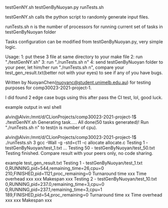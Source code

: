 testGenNY.sh
testGenByNuoyan.py
runTests.sh

testGenNY.sh calls the python script to randomly generate input files.

runTests.sh
n is the number of processors for running current set of tasks in testGenByNuoyan folder

Tasks configuration can be modified from testGenByNuoyan.py, very simple logic.

Usage: 
1: put these 3 file at same directory to your make file
2: run "./testGenNY.sh"
3: run "./runTests.sh n"
4: send testGenByNuoyan folder to your peer, let him/her run "./runTests.sh n", 
compare your test_gen_result.txt(better not with your eyes) to see if any of you have bugs.


Written by NuoyanChen(nuoyanc@student.unimelb.edu.au) for testing purposes for comp30023-2021-project-1.

I did found 2 edge case bugs using this after pass the CI test, lol, good luck.

example output in wsl shell

alvin@Alvin:/mnt/d/CLionProjects/comp30023-2021-project-1$ ./testGenNY.sh
Generating task.....
All done(50 tasks generated)! Run "./runTests.sh n" to test(n is number of cpu).

alvin@Alvin:/mnt/d/CLionProjects/comp30023-2021-project-1$ ./runTests.sh 3
gcc -Wall -g -std=c11 -c allocate allocate.c
Testing 1 - testGenByNuoyan/test_1.txt
...
Testing 50 - testGenByNuoyan/test_50.txt
Testing finished. Compare result with your peers only, no code sharing.

example test_gen_result.txt
Testing 1 - testGenByNuoyan/test_1.txt
0,RUNNING,pid=544,remaining_time=26,cpu=0
210,FINISHED,pid=1121,proc_remaining=0
Turnaround time xxx
Time overhead xxx xxx
Makespan xxx
Testing 2 - testGenByNuoyan/test_10.txt
0,RUNNING,pid=237.0,remaining_time=3,cpu=0
0,RUNNING,pid=237.1,remaining_time=3,cpu=1
189,FINISHED,pid=54,proc_remaining=0
Turnaround time xx
Time overhead xxx xxx
Makespan xxx
